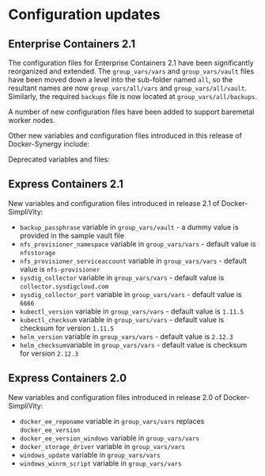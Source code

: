 # Configuration updates


## Enterprise Containers 2.1

The configuration files for Enterprise Containers 2.1 have been significantly reorganized and extended.
The `group_vars/vars` and `group_vars/vault` files have been moved down a level into the sub-folder named 
`all`, so the resultant names are now `group_vars/all/vars` and `group_vars/all/vault`. Similarly, the required `backups` file is now located at `group_vars/all/backups`.

A number of new configuration files have been added to support baremetal worker nodes.



Other new variables and configuration files introduced in this release of Docker-Synergy include:



Deprecated variables and files:





## Express Containers 2.1

New variables and configuration files introduced in release 2.1 of Docker-SimpliVity:

- `backup_passphrase` variable in `group_vars/vault` - a dummy value is provided in the sample vault file   
- `nfs_provisioner_namespace` variable in `group_vars/vars` - default value is `nfsstorage`
- `nfs_provisioner_serviceaccount` variable in `group_vars/vars` - default value is `nfs-provisioner`
- `sysdig_collector` variable in `group_vars/vars` - default value is `collector.sysdigcloud.com`
- `sysdig_collector_port` variable in `group_vars/vars` - default value is `6666`
- `kubectl_version` variable in `group_vars/vars` - default value is `1.11.5`
- `kubectl_checksum` variable in `group_vars/vars` - default value is checksum for version `1.11.5`
- `helm_version` variable in `group_vars/vars` - default value is `2.12.3`
- `helm_checksum`variable in `group_vars/vars` - default value is checksum for version `2.12.3`

## Express Containers 2.0

New variables and configuration files introduced in release 2.0 of Docker-SimpliVity:

-   `docker_ee_reponame` variable in `group_vars/vars` replaces `docker_ee_version` 
-   `docker_ee_version_windows` variable in `group_vars/vars` 
-   `docker_storage_driver` variable in `group_vars/vars` 
-   `windows_update` variable in `group_vars/vars` 
-   `windows_winrm_script` variable in `group_vars/vars` 

